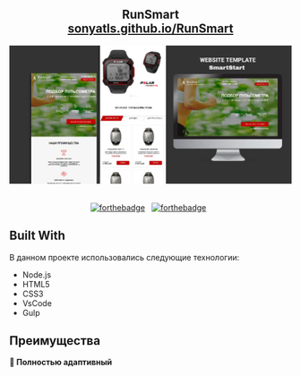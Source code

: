 <h2 align="center">
  RunSmart<br/>
  <a href="https://sonyatls.github.io/RunSmart" target="_blank">sonyatls.github.io/RunSmart</a>
</h2>
<div align="center">
  <img alt="Demo" src="./img/demo.jpg" />
</div>

<br/>

<center>


[![forthebadge](https://forthebadge.com/images/badges/made-with-javascript.svg)](https://forthebadge.com) &nbsp;
[![forthebadge](https://forthebadge.com/images/badges/open-source.svg)](https://forthebadge.com) &nbsp;

</center>


## Built With
В данном проекте использовались следующие технологии:

- Node.js
- HTML5
- CSS3
- VsCode
- Gulp

## Преимущества

**📱 Полностью адаптивный**
